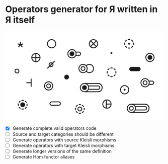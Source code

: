 # Operators generator for Я written in Я itself

![_](cover.png)


- [x] Generate complete valid operators code
- [ ] Source and target categories should be different
- [ ] Generate operators with source Kleisli morphisms
- [ ] Generate operators with target Kleisli morphisms
- [ ] Generate longer versions of the same definition
- [ ] Generate Hom functor aliases
